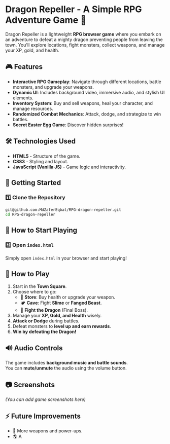 # Dragon Repeller - A Simple RPG Adventure Game 🐉

Dragon Repeller is a lightweight **RPG browser game** where you embark on an adventure to defeat a mighty dragon preventing people from leaving the town. You'll explore locations, fight monsters, collect weapons, and manage your XP, gold, and health. 

## 🎮 Features
- **Interactive RPG Gameplay**: Navigate through different locations, battle monsters, and upgrade your weapons.
- **Dynamic UI**: Includes background video, immersive audio, and stylish UI elements.
- **Inventory System**: Buy and sell weapons, heal your character, and manage resources.
- **Randomized Combat Mechanics**: Attack, dodge, and strategize to win battles.
- **Secret Easter Egg Game**: Discover hidden surprises!

## 🛠️ Technologies Used
- **HTML5** - Structure of the game.
- **CSS3** - Styling and layout.
- **JavaScript (Vanilla JS)** - Game logic and interactivity.

## 🚀 Getting Started
### 1️⃣ Clone the Repository
```bash
git@github.com:MdZaferEqbal/RPG-dragon-repeller.git
cd RPG-dragon-repeller
```

## 🚀 How to Start Playing
### 2️⃣ Open `index.html`
Simply open `index.html` in your browser and start playing!

## 📌 How to Play
1. Start in the **Town Square**.
2. Choose where to go:
   - 🏪 **Store**: Buy health or upgrade your weapon.
   - 🏕️ **Cave**: Fight **Slime** or **Fanged Beast**.
   - 🐉 **Fight the Dragon** (Final Boss).
3. Manage your **XP, Gold, and Health** wisely.
4. **Attack or Dodge** during battles.
5. Defeat monsters to **level up and earn rewards**.
6. **Win by defeating the Dragon!**

## 🔊 Audio Controls
The game includes **background music and battle sounds**.  
You can **mute/unmute** the audio using the volume button.

## 📷 Screenshots
_(You can add game screenshots here)_

## ⚡ Future Improvements
- 🏹 More weapons and power-ups.
- 🌎 A
